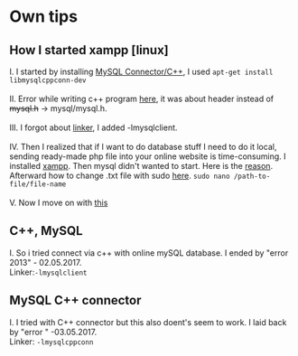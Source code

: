 # Own tips
## How I started xampp [linux]
I. I started by installing [MySQL Connector/C++](https://askubuntu.com/questions/165868/installing-mysql-connector-c), I used 
`
apt-get install libmysqlcppconn-dev
`<br/><br/>
II. Error while writing c++ program [here](http://stackoverflow.com/questions/14604228/mysql-h-file-cant-be-found), it was about header instead of ~~mysql.h~~ -> mysql/mysql.h.<br/><br/>
III. I forgot about [linker](http://stackoverflow.com/questions/9645844/mysql-with-c-error-undefined-reference-to-mysql-init), I added -lmysqlclient.<br/><br/>
IV. Then I realized that if I want to do database stuff I need to do it local, sending ready-made php file into your online 
website is time-consuming. I installed [xampp](https://www.apachefriends.org/pl/index.html). Then mysql didn't wanted to start. Here is the [reason](http://stackoverflow.com/questions/22971248/xampp-phpmyadmin-access-denied-error2002). Afterward how to change .txt file with sudo [here](http://www.linuxforums.org/forum/ubuntu-linux/108324-how-do-i-open-edit-text-file-sudo.html).
`
sudo nano /path-to-file/file-name
`<br/><br/>
V. Now I move on with [this](https://www.youtube.com/watch?v=siQCWPxDtMo&t=1179s)

## C++, MySQL
I. So i tried connect via c++ with online mySQL database. I ended by "error 2013" - 02.05.2017. <br/>
Linker:`-lmysqlclient` <br/>

## MySQL C++ connector
I. I tried with C++ connector but this also doent's seem to work. I laid back by "error " -03.05.2017. <br/>
Linker: `-lmysqlcppconn` <br/>
